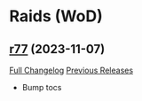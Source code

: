# <DBM Mod> Raids (WoD)

## [r77](https://github.com/DeadlyBossMods/DBM-WoD/tree/r77) (2023-11-07)
[Full Changelog](https://github.com/DeadlyBossMods/DBM-WoD/compare/r76...r77) [Previous Releases](https://github.com/DeadlyBossMods/DBM-WoD/releases)

- Bump tocs  
